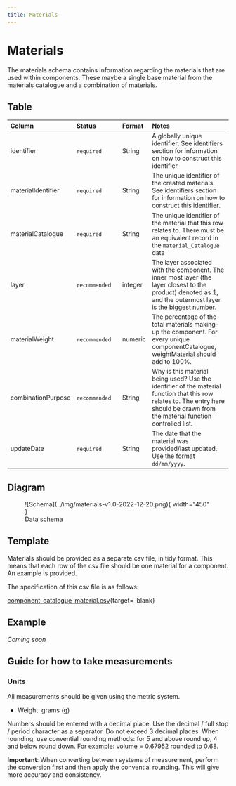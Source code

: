 ```yaml
---
title: Materials
---
```


# Materials

The materials schema contains information regarding the materials that are used within components. These maybe a single base material from the materials catalogue and a combination of materials.

## Table
|Column|<div style="width:90px">Status</div>|Format|Notes|
|:-|:-|:-|:-|
|identifier|`required`|String|A globally unique identifier. See identifiers section for information on how to construct this identifier|
|materialIdentifier|`required`|String|The unique identifier of the created materials. See identifiers section for information on how to construct this identifier.|
|materialCatalogue|`required`|String|The unique identifier of the material that this row relates to. There must be an equivalent record in the `material_Catalogue` data|
|layer|`recommended`|integer|The layer associated with the component. The inner most layer (the layer closest to the product) denoted as 1, and the outermost layer is the biggest number.|
|materialWeight|`recommended`|numeric|The percentage of the total materials making-up the component. For every unique componentCatalogue, weightMaterial should add to 100%.|
|combinationPurpose|`recommended`|String|Why is this material being used? Use the identifier of the material function that this row relates to. The entry here should be drawn from the material function controlled list.|
|updateDate|`required`|String|The date that the material was provided/last updated. Use the format `dd/mm/yyyy`.|

## Diagram

<figure markdown>
![Schema](../img/materials-v1.0-2022-12-20.png){ width="450" }
  <figcaption>Data schema</figcaption>
</figure>

## Template
Materials should be provided as a separate csv file, in tidy format. This means that each row of the csv file should be one material for a component. An example is provided.

The specification of this csv file is as follows:

[component_catalogue_material.csv](https://github.com/OpenDataManchester/PPP/blob/main/docs/7_Supporting_Files/7_1_2_Component_Catalogue_Material_Template.csv){target=_blank}

## Example

*Coming soon*

## Guide for how to take measurements

### Units

All measurements should be given using the metric system.

- Weight: grams (g)

Numbers should be entered with a decimal place. Use the decimal / full stop / period character as a separator. Do not exceed 3 decimal places. When rounding, use convential rounding methods: for 5 and above round up, 4 and below round down. For example: volume = 0.67952 rounded to 0.68. 

**Important**: When converting between systems of measurement, perform the conversion first and then apply the convential rounding. This will give more accuracy and consistency.
